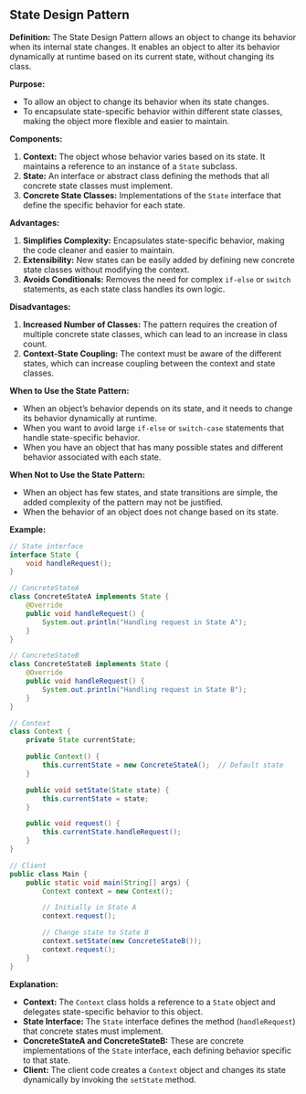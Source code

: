 ## State Design Pattern

**Definition:** The State Design Pattern allows an object to change its behavior when its internal state changes. It enables an object to alter its behavior dynamically at runtime based on its current state, without changing its class.

**Purpose:**
- To allow an object to change its behavior when its state changes.
- To encapsulate state-specific behavior within different state classes, making the object more flexible and easier to maintain.

**Components:**
1. **Context:** The object whose behavior varies based on its state. It maintains a reference to an instance of a `State` subclass.
2. **State:** An interface or abstract class defining the methods that all concrete state classes must implement.
3. **Concrete State Classes:** Implementations of the `State` interface that define the specific behavior for each state.

**Advantages:**
1. **Simplifies Complexity:** Encapsulates state-specific behavior, making the code cleaner and easier to maintain.
2. **Extensibility:** New states can be easily added by defining new concrete state classes without modifying the context.
3. **Avoids Conditionals:** Removes the need for complex `if-else` or `switch` statements, as each state class handles its own logic.

**Disadvantages:**
1. **Increased Number of Classes:** The pattern requires the creation of multiple concrete state classes, which can lead to an increase in class count.
2. **Context-State Coupling:** The context must be aware of the different states, which can increase coupling between the context and state classes.

**When to Use the State Pattern:**
- When an object’s behavior depends on its state, and it needs to change its behavior dynamically at runtime.
- When you want to avoid large `if-else` or `switch-case` statements that handle state-specific behavior.
- When you have an object that has many possible states and different behavior associated with each state.

**When Not to Use the State Pattern:**
- When an object has few states, and state transitions are simple, the added complexity of the pattern may not be justified.
- When the behavior of an object does not change based on its state.

**Example:**

```java
// State interface
interface State {
    void handleRequest();
}

// ConcreteStateA
class ConcreteStateA implements State {
    @Override
    public void handleRequest() {
        System.out.println("Handling request in State A");
    }
}

// ConcreteStateB
class ConcreteStateB implements State {
    @Override
    public void handleRequest() {
        System.out.println("Handling request in State B");
    }
}

// Context
class Context {
    private State currentState;

    public Context() {
        this.currentState = new ConcreteStateA();  // Default state
    }

    public void setState(State state) {
        this.currentState = state;
    }

    public void request() {
        this.currentState.handleRequest();
    }
}

// Client
public class Main {
    public static void main(String[] args) {
        Context context = new Context();

        // Initially in State A
        context.request();

        // Change state to State B
        context.setState(new ConcreteStateB());
        context.request();
    }
}
```
**Explanation:**

- **Context:** The `Context` class holds a reference to a `State` object and delegates state-specific behavior to this object.
- **State Interface:** The `State` interface defines the method (`handleRequest`) that concrete states must implement.
- **ConcreteStateA and ConcreteStateB:** These are concrete implementations of the `State` interface, each defining behavior specific to that state.
- **Client:** The client code creates a `Context` object and changes its state dynamically by invoking the `setState` method.